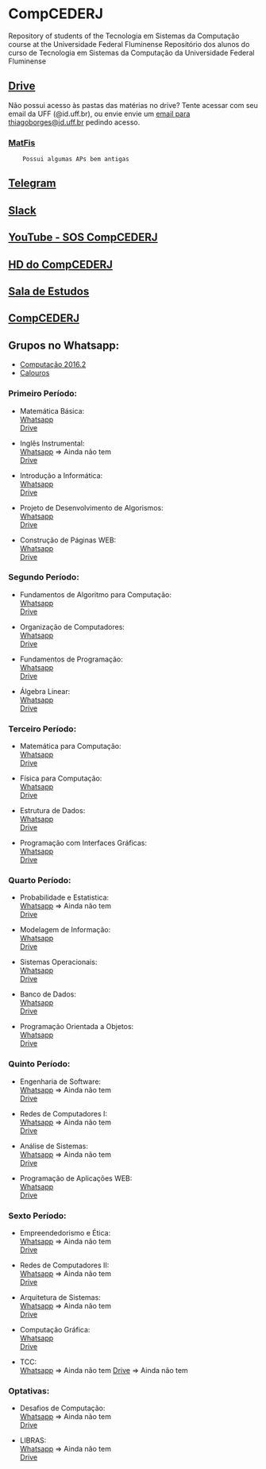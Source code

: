 # CompCEDERJ
Repository of students of the Tecnologia em Sistemas da Computação course at the Universidade Federal Fluminense
Repositório dos alunos do curso de Tecnologia em Sistemas da Computação da Universidade Federal Fluminense

## [Drive](https://goo.gl/UPc92N)
Não possui acesso às pastas das matérias no drive? Tente acessar com seu email da UFF (@id.uff.br), ou envie envie um [email para thiagoborges@id.uff.br](mailto:thiagoborges@id.uff.br) pedindo acesso.

### [MatFis](https://drive.google.com/drive/folders/0Bw61PcDthNLSOGt5ZC1pc0d2X2s)
        Possui algumas APs bem antigas

## [Telegram](https://t.me/computacaoUFF)

## [Slack](https://slack-compcederj.herokuapp.com/)

## [YouTube - SOS CompCEDERJ](https://www.youtube.com/channel/UCfL4Poo2CW2ww9MCcWWvasA)

## [HD do CompCEDERJ](https://onedrive.live.com/?authkey=%21AIZLFUL1M2GDyyk&id=589E18067CE99545%21522&cid=589E18067CE99545)

## [Sala de Estudos](http://saladeestudos.esy.es)

## [CompCEDERJ](http://www.compcederj.com.br)

## Grupos no Whatsapp:
- [Computação 2016.2](https://chat.whatsapp.com/2r5Sz373pztAoeVxt339T4) 
- [Calouros](https://chat.whatsapp.com/GTjUqlbKgraIzYDzQGViqY)

### Primeiro Período:
- Matemática Básica:    
    [Whatsapp](https://chat.whatsapp.com/GTjUqlbKgraIzYDzQGViqY)    
    [Drive](https://drive.google.com/drive/folders/0B09LpkQ_E4zTQTFsYXZJTktlUEU)


- Inglês Instrumental:    
    [Whatsapp]() => Ainda não tem    
    [Drive](https://drive.google.com/drive/folders/0B09LpkQ_E4zTcXQ3TS1Vbl9YX1E)


- Introdução a Informática:    
    [Whatsapp](https://chat.whatsapp.com/ArrMirNu1ca3NfSlS87gM7)    
    [Drive](https://drive.google.com/drive/folders/0B09LpkQ_E4zTbzRwZjJmd2k0MkU)


- Projeto de Desenvolvimento de Algorismos:    
    [Whatsapp](https://chat.whatsapp.com/DQe3a1MaiHt6YTElGBf5ld)  
    [Drive](https://drive.google.com/drive/folders/0B09LpkQ_E4zTRDJ6dlpab0RQTmM)


- Construção de Páginas WEB:    
    [Whatsapp](https://chat.whatsapp.com/3qfs69e879i6Bm46WLaOeu)    
    [Drive](https://drive.google.com/drive/folders/0B09LpkQ_E4zTZC05X3gyN2l6Mnc)
    

### Segundo Período:
- Fundamentos de Algoritmo para Computação:    
    [Whatsapp](https://chat.whatsapp.com/14YpaXQ5x573p3PPvYEiX0)    
    [Drive](https://drive.google.com/open?id=0B09LpkQ_E4zTeWtOaGxfVGdMdms)
    

- Organização de Computadores:    
    [Whatsapp](https://chat.whatsapp.com/D7rjp4HC6ZoJ8HJbmbRInW)    
    [Drive](https://drive.google.com/open?id=0B09LpkQ_E4zTSFUzd0pGYi1pc1k)
    

- Fundamentos de Programação:    
    [Whatsapp](https://chat.whatsapp.com/LqTCnhW4RGMKGGYSMkrfEQ)    
    [Drive](https://drive.google.com/open?id=0B09LpkQ_E4zTZ3JNY3pJWmY4amM)
    

- Álgebra Linear:    
    [Whatsapp](https://chat.whatsapp.com/LcErCMXDfq6Cgvx654hsx9)    
    [Drive](https://drive.google.com/open?id=0B09LpkQ_E4zTU1dqMXVBYlNlMGM)
    

### Terceiro Período:
- Matemática para Computação:    
    [Whatsapp](https://chat.whatsapp.com/HuXuPMeCgwdBlH280YM5af)    
    [Drive](https://drive.google.com/open?id=0B09LpkQ_E4zTZ2VNU1NLY3NvZkU)
    

- Física para Computação:    
    [Whatsapp](https://chat.whatsapp.com/KNpo41cS0g5HrpH78A7NYJ)    
    [Drive](https://drive.google.com/open?id=0B09LpkQ_E4zTOHVleklmRVM4OFE)
    

- Estrutura de Dados:    
    [Whatsapp](https://chat.whatsapp.com/C0hqMRl9b7WKpnC9ISLRql)    
    [Drive](https://drive.google.com/open?id=0B09LpkQ_E4zTeVZZWVlpN1hRcHM)
    

- Programação com Interfaces Gráficas:    
    [Whatsapp](https://chat.whatsapp.com/1b6r6pqf9zU5givcte6K34)    
    [Drive](https://drive.google.com/open?id=0B09LpkQ_E4zTU09GNGNhdmFyMGc)
    

### Quarto Período:
- Probabilidade e Estatistica:    
    [Whatsapp]() => Ainda não tem    
    [Drive](https://drive.google.com/open?id=0B09LpkQ_E4zTWUVBSV80XzhlNUk)
    

- Modelagem de Informação:    
    [Whatsapp](https://chat.whatsapp.com/CQ3ZI2iLhsJGdTdaPTB8wi)    
    [Drive](https://drive.google.com/open?id=0B09LpkQ_E4zTTWVxbEdiT1lUYkE)
    

- Sistemas Operacionais:    
    [Whatsapp](https://chat.whatsapp.com/IjKaeeLvgdmGwGa0OGhlrc)    
    [Drive](https://drive.google.com/open?id=0B09LpkQ_E4zTQnZrSUlQdTgyWkU)
    

- Banco de Dados:    
    [Whatsapp](https://chat.whatsapp.com/FsIFgO8uVgO6QV9rsJs4qt)    
    [Drive](https://drive.google.com/open?id=0B09LpkQ_E4zTU1RGakNiSzNYTTA)
    

- Programação Orientada a Objetos:    
    [Whatsapp](https://chat.whatsapp.com/6pRG6QJpwGgKHedW9IxBe7)    
    [Drive](https://drive.google.com/open?id=0B09LpkQ_E4zTbk83Q19XV2pNdHc)
    

### Quinto Período:
- Engenharia de Software:    
    [Whatsapp]() => Ainda não tem    
    [Drive](https://drive.google.com/open?id=0B09LpkQ_E4zTNWIzWHFJVTFLUk0)
    

- Redes de Computadores I:    
    [Whatsapp]() => Ainda não tem    
    [Drive](https://drive.google.com/open?id=0B09LpkQ_E4zTSnVVYWlxREpWYUE)
    

- Análise de Sistemas:    
    [Whatsapp]() => Ainda não tem    
    [Drive](https://drive.google.com/open?id=0B09LpkQ_E4zTcW9Hc1d6dEMzRTQ)
    

- Programação de Aplicações WEB:    
    [Whatsapp](https://chat.whatsapp.com/ADi0whxtGtZ9FteMUz8cKF)    
    [Drive](https://drive.google.com/open?id=0B09LpkQ_E4zTeVFfT0U4NlYzZ2s)
    

### Sexto Período:
- Empreendedorismo e Ética:    
    [Whatsapp]() => Ainda não tem    
    [Drive](https://drive.google.com/open?id=0B09LpkQ_E4zTT1JtbXhxTW16dDg)
    

- Redes de Computadores II:    
    [Whatsapp]() => Ainda não tem    
    [Drive](https://drive.google.com/open?id=0B09LpkQ_E4zTeG9OUjlVcXNkUTg)
    

- Arquitetura de Sistemas:    
    [Whatsapp]() => Ainda não tem    
    [Drive](https://drive.google.com/open?id=0B09LpkQ_E4zTQmYzWnoxam9OeFU)
    

- Computação Gráfica:    
    [Whatsapp](https://chat.whatsapp.com/JZG0Ra7RR429ryhW9uqJXL)    
    [Drive](https://drive.google.com/open?id=0B09LpkQ_E4zTZTY3cmRDMGNUeHc)
    

- TCC:    
    [Whatsapp]()  => Ainda não tem
    [Drive]() => Ainda não tem
    

### Optativas:
- Desafios de Computação:    
    [Whatsapp]()  => Ainda não tem    
    [Drive](https://drive.google.com/drive/folders/0B-674WO8m5GebWN0U1RfdDE0aHM)
    

- LIBRAS:    
    [Whatsapp]()  => Ainda não tem    
    [Drive](https://drive.google.com/drive/folders/0B09LpkQ_E4zTS285bGh5YTZtdTQ)
